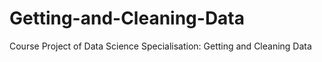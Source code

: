 # Getting-and-Cleaning-Data
Course Project of Data Science Specialisation: Getting and Cleaning Data 
